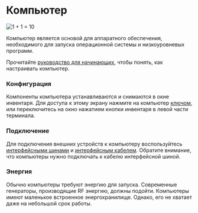 # Компьютер
![1 + 1 = 10](block:oc2:computer)

Компьютер является основой для аппаратного обеспечения, необходимого для запуска операционной системы и низкоуровневых программ.

Прочитайте [руководство для начинающих](../getting_started.md), чтобы понять, как настраивать компьютер.

### Конфигурация
Компоненты компьютера устанавливаются и снимаются в окне инвентаря. Для доступа к этому экрану нажмите на компьютер [ключом](../item/wrench.md), или переключитесь на окно нажатием кнопки инвентаря в левой части терминала.

### Подключение
Для подключения внешних устройств к компьютеру воспользуйтесь [интерфейсными шинами](bus_interface.md) и [интерфейсным кабелем](bus_cable.md). Обратите внимание, что компьютеры нужно подключать к кабелю интерфейсной шиной.

### Энергия
Обычно компьютеры требуют энергию для запуска. Современные генераторы, производящие RF энергию, должны подойти. Компьютеры имеют маленькое встроенное энергохранилище. Однако, его не хватает даже на небольшой срок работы.
